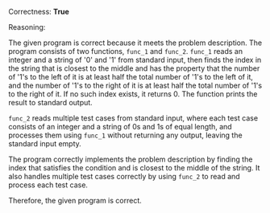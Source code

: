 Correctness: **True**

Reasoning: 

The given program is correct because it meets the problem description. The program consists of two functions, `func_1` and `func_2`. `func_1` reads an integer and a string of '0' and '1' from standard input, then finds the index in the string that is closest to the middle and has the property that the number of '1's to the left of it is at least half the total number of '1's to the left of it, and the number of '1's to the right of it is at least half the total number of '1's to the right of it. If no such index exists, it returns 0. The function prints the result to standard output.

`func_2` reads multiple test cases from standard input, where each test case consists of an integer and a string of 0s and 1s of equal length, and processes them using `func_1` without returning any output, leaving the standard input empty.

The program correctly implements the problem description by finding the index that satisfies the condition and is closest to the middle of the string. It also handles multiple test cases correctly by using `func_2` to read and process each test case.

Therefore, the given program is correct.